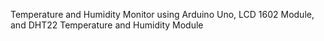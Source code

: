 Temperature and Humidity Monitor using Arduino Uno, LCD 1602 Module, and DHT22 Temperature and Humidity Module
